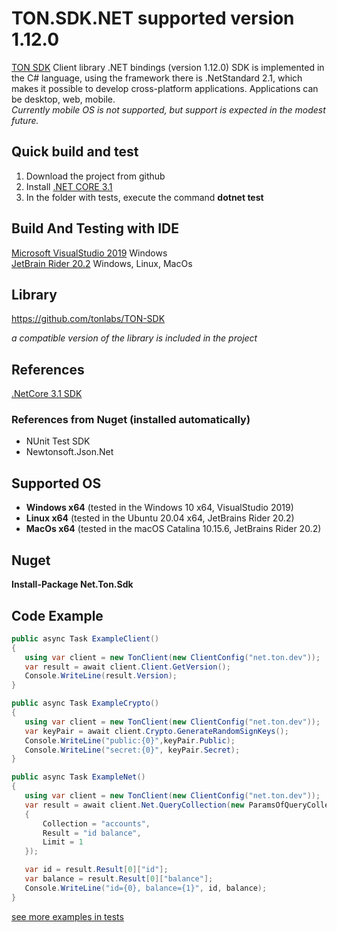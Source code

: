 # TON.SDK.NET supported version 1.12.0
[TON SDK](https://github.com/tonlabs/TON-SDK) Client library .NET bindings (version 1.12.0)
SDK is implemented in the C# language, using the framework there is .NetStandard 2.1, which makes it possible to develop cross-platform applications. Applications can be desktop, web, mobile. \
*Currently mobile OS is not supported, but support is expected in the modest future.*

## Quick build and test
1. Download the project from github
2. Install [.NET CORE 3.1](https://dotnet.microsoft.com/download/dotnet-core/3.1)
3. In the folder with tests, execute the command **dotnet test**

## Build And Testing with IDE
[Microsoft VisualStudio 2019](https://visualstudio.microsoft.com/ru/downloads/) Windows \
[JetBrain Rider 20.2](https://www.jetbrains.com/rider/)  Windows, Linux, MacOs

## Library
https://github.com/tonlabs/TON-SDK

*a compatible version of the library is included in the project*

## References
[.NetCore 3.1 SDK](https://dotnet.microsoft.com/download/dotnet-core/3.1)

### References from Nuget (installed automatically)
 - NUnit Test SDK
 - Newtonsoft.Json.Net
 
## Supported OS
 - **Windows x64** (tested in the Windows 10 x64, VisualStudio 2019)
 - **Linux x64**  (tested in the Ubuntu 20.04 x64, JetBrains Rider 20.2)
 - **MacOs x64**  (tested in the macOS Catalina 10.15.6, JetBrains Rider 20.2)

## Nuget
**Install-Package Net.Ton.Sdk**

 ## Code Example
 ```csharp
public async Task ExampleClient()
{
    using var client = new TonClient(new ClientConfig("net.ton.dev"));
    var result = await client.Client.GetVersion();
    Console.WriteLine(result.Version);
}  

public async Task ExampleCrypto()
{
    using var client = new TonClient(new ClientConfig("net.ton.dev"));
    var keyPair = await client.Crypto.GenerateRandomSignKeys();
    Console.WriteLine("public:{0}",keyPair.Public);
    Console.WriteLine("secret:{0}", keyPair.Secret);
}

public async Task ExampleNet()
{
    using var client = new TonClient(new ClientConfig("net.ton.dev"));
    var result = await client.Net.QueryCollection(new ParamsOfQueryCollection
    {
        Collection = "accounts",
        Result = "id balance",
        Limit = 1
    });

    var id = result.Result[0]["id"];
    var balance = result.Result[0]["balance"];
    Console.WriteLine("id={0}, balance={1}", id, balance);
}

 ```
[see more examples in tests](https://github.com/staszx/Ton.Sdk/tree/main/Ton.Sdk.Tests)
           
